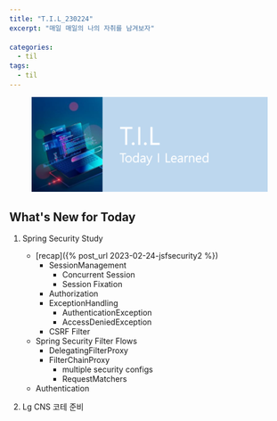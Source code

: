 ```yaml
---
title: "T.I.L_230224"
excerpt: "매일 매일의 나의 자취를 남겨보자"

categories:
  - til
tags:
  - til
---
```

<figure>
    <img src="/assets/images/til_image.png">
</figure>

## What's New for  Today   
1. Spring Security Study
    - [recap]({% post_url 2023-02-24-jsfsecurity2 %})
        - SessionManagement
            - Concurrent Session
            - Session Fixation
        - Authorization
        - ExceptionHandling
            - AuthenticationException
            - AccessDeniedException
        - CSRF Filter
    - Spring Security Filter Flows
        - DelegatingFilterProxy
        - FilterChainProxy
            - multiple security configs
            - RequestMatchers
    - Authentication

2. Lg CNS 코테 준비

        